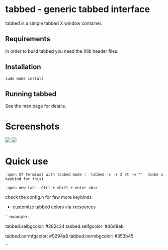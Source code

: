 tabbed - generic tabbed interface
=================================
tabbed is a simple tabbed X window container.

Requirements
------------
In order to build tabbed you need the Xlib header files.

Installation
------------

    sudo make install 

Running tabbed
--------------
See the man page for details.

# Screenshots

<img src="https://github.com/siduck76/personal-backup/blob/master/rice%20flex/tabbed1.png">  
<img src="https://github.com/siduck76/personal-backup/blob/master/rice%20flex/tabbed2.png">
 
# Quick use 

     open ST terminal with tabbed mode :  tabbed -c -r 2 st -w ""  (make a keybind for this)  
     
     open new tab : Ctrl + shift + enter <br>
  
  check the config.h for few more keybinds 
  
 - customize tabbed colors via xresources 
 
``
  example : 
  
  tabbed.selbgcolor:   #282c34
  tabbed.selfgcolor:   #d6d8eb

  tabbed.normfgcolor:  #9294a8
  tabbed.normbgcolor:  #353b45
  
  ``
